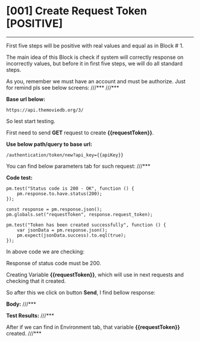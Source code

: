 # [001] Create Request Token [POSITIVE]
___

First five steps will be positive with real values and equal as in Block # 1. 

The main idea of this Block is check if system will correctly response on incorrectly values, but before it in first five steps, we will do all standard steps.

As you, remember we must have an account and must be authorize. Just for remind pls see below screens:
///***
///***
 
 

__Base url below:__
```
https://api.themoviedb.org/3/
```

So lest start testing. 

First need to send __GET__ request to create __{{requestToken}}__. 

__Use below path/query to base url:__
```
/authentication/token/new?api_key={{apiKey}} 
```

You can find below parameters tab for such request:
///***
 
__Code test:__
```
pm.test("Status code is 200 - OK", function () {
    pm.response.to.have.status(200);
});

const response = pm.response.json();
pm.globals.set("requestToken", response.request_token);

pm.test("Token has been created successfully", function () {
    var jsonData = pm.response.json();
    pm.expect(jsonData.success).to.eql(true);
});
```

In above code we are checking:

Response of status code must be 200.

Creating Variable __{{requestToken}}__, which will use in next requests and checking that it created.

So after this we click on button __Send__, I find bellow response:

__Body:__
///***
 
__Test Results:__
///***
 
After if we can find in Environment tab, that variable __{{requestToken}}__ created.
///***
 





